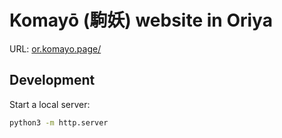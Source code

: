 # Komayō (駒妖) website in Oriya

URL: [or.komayo.page/](https://or.komayo.page/)

## Development

Start a local server:

```sh
python3 -m http.server
```
